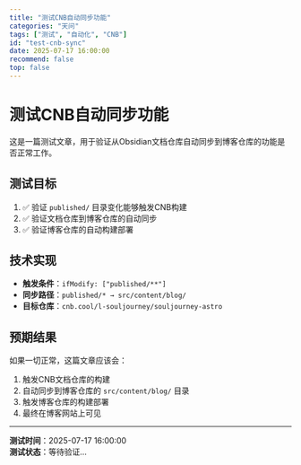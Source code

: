 ```yaml
---
title: "测试CNB自动同步功能"
categories: "天问"
tags: ["测试", "自动化", "CNB"]
id: "test-cnb-sync"
date: 2025-07-17 16:00:00
recommend: false
top: false
---
```


# 测试CNB自动同步功能

这是一篇测试文章，用于验证从Obsidian文档仓库自动同步到博客仓库的功能是否正常工作。

## 测试目标

1. ✅ 验证 `published/` 目录变化能够触发CNB构建
2. ✅ 验证文档仓库到博客仓库的自动同步
3. ✅ 验证博客仓库的自动构建部署

## 技术实现

- **触发条件**：`ifModify: ["published/**"]`
- **同步路径**：`published/* → src/content/blog/`
- **目标仓库**：`cnb.cool/l-souljourney/souljourney-astro`

## 预期结果

如果一切正常，这篇文章应该会：
1. 触发CNB文档仓库的构建
2. 自动同步到博客仓库的 `src/content/blog/` 目录
3. 触发博客仓库的构建部署
4. 最终在博客网站上可见

---

**测试时间**：2025-07-17 16:00:00  
**测试状态**：等待验证... 